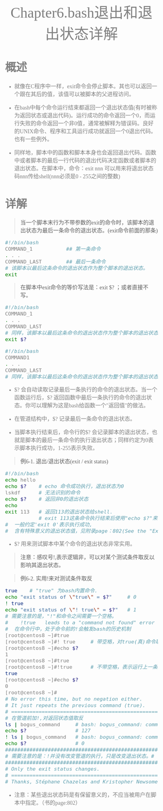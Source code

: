 <center> <font face="黑体" size=7 color=grey>Chapter6.bash退出和退出状态详解</center>

<center><font face="黑体" size=4 color=grey> </center>

# 概述

- 就像在C程序中一样，exit命令会停止脚本。其也可以返回一个跟在其后的值，该值可以被脚本的父进程访问。

- 在bash中每个命令运行结束都返回一个退出状态值(有时被称为返回状态或退出代码)。运行成功的命令返回一个0，而运行失败的命令返回一个非0值，通常被解释为错误码。良好的UNIX命令、程序和工具运行成功就返回一个0退出代码。也有一些例外。

- 同样地，脚本中的函数和脚本本身也会返回退出代码。函数中或者脚本的最后一行代码的退出代码决定函数或者脚本的退出状态。在脚本中，命令：exit nnn 可以用来将退出状态码nnn传给shell(nnn必须是0 - 255之间的整数)

# 详解

> 当一个脚本末行为不带参数的exit的命令时，该脚本的退出状态为最后一条命令的退出状态。(exit命令前面的那条)

```bash
#!/bin/bash
COMMAND_1           ## 第一条命令
. . .
COMMAND_LAST        ## 最后一条命令
# 该脚本以最后这条命令的退出状态作为整个脚本的退出状态。
exit
```

> 在脚本中exit命令的等价写法是：exit $? ；或者直接不写。

```bash
#!/bin/bash
COMMAND_1
. . .
COMMAND_LAST
# 同样，该脚本以最后这条命令的退出状态作为整个脚本的退出状态。
exit $?
```

```bash
#!/bin/bash
COMMAND1
. . . 
COMMAND_LAST
# 同样，该脚本以最后这条命令的退出状态作为整个脚本的退出状态。
```

- \$? 会自动读取记录最后一条执行的命令的退出状态。当一个函数运行后，$? 返回函数中最后一条执行的命令的退出状态。你可以理解为这是bash给函数一个"返回值"的做法。

- 在管道结构中，\$? 记录最后一条命令的退出状态。

- 当脚本执行结束后，命令行的\$? 会记录脚本的退出状态，也就是脚本的最后一条命令的执行退出状态；同样约定为0表示脚本执行成功，1-255表示失败。

> 例6-1. 退出/退出状态(exit / exit status)

```bash
#!/bin/bash
echo hello
echo $?    # echo 命令成功执行，退出状态为0
lskdf      # 无法识别的命令
echo $?    # 返回非0的退出状态
echo
exit 113   # 返回113的退出状态给shell.
           # exit 113这条命令执行结束后使用"echo $?"来验证退出状态值.
#  一般约定'exit 0'表示执行成功,
#  含有特殊意义的退出状态值，见附录page：802(See the "Exit Codes With Special Meanings") appendix.
```

- \$? 用来测试脚本中某个命令的退出状态非常实用。

> 注意：感叹号!,表示逻辑非，可以对某个测试条件取反以影响其退出状态。

> 例6-2. 实用!来对测试条件取反

```bash
true    # "true" 为bash内置命令.
echo "exit status of \"true\" = $?"     # 0
! true
echo "exit status of \"! true\" = $?"   # 1
# 需要注意的是，"!"和命令之间需要一个空格。
#    !true   leads to a "command not found" error
#  在命令行中，处于命令前的!会触发bash的历史机制
[root@centos8 ~]#true 
[root@centos8 ~]#! true     # 带空格，对true(真)命令取逻辑非，为假
[root@centos8 ~]#echo $?
1
[root@centos8 ~]#true
[root@centos8 ~]#!true      # 不带空格，表示运行上一条以true开头的命令
true
[root@centos8 ~]#echo $? 
0
[root@centos8 ~]#
# No error this time, but no negation either.
# It just repeats the previous command (true).
# =========================================================== #
# 在管道前加!,对返回状态值取反
ls | bogus_command     # bash: bogus_command: command not found
echo $?                # 127
! ls | bogus_command   # bash: bogus_command: command not found
echo $?                # 0
#####################################################
# 需要注意的是：!并没有改变管道的执行，只是改变退出状态。#
#####################################################
# Only the exit status changes.
# =========================================================== #
# Thanks, Stéphane Chazelas and Kristopher Newsome.
```

- 注意：某些退出状态码是有保留意义的，不应当被用户在脚本中指定。（书的page:802）


